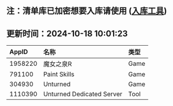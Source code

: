 ## 注：清单库已加密想要入库请使用 ([入库工具](https://github.com/BlankTMing/ManifestAutoUpdate/releases))

## 更新时间：2024-10-18 10:01:23
| AppID | 名称 | 类型  |
| :-------------------- | :----------------------------- | :----------- |
| 1958220 | 魔女之泉R| Game |
| 791100 | Paint Skills| Game |
| 304930 | Unturned| Game |
| 1110390 | Unturned Dedicated Server| Tool |
